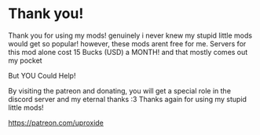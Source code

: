 # Thank you!
Thank you for using my mods!
genuinely i never knew my stupid little mods would get so popular!
however, these mods arent free for me. Servers for this mod alone cost 15 Bucks (USD) a MONTH!
and that mostly comes out my pocket

But YOU Could Help!

By visiting the patreon and donating, you will get a special role in the discord server and my eternal thanks :3
Thanks again for using my stupid little mods!

https://patreon.com/uproxide